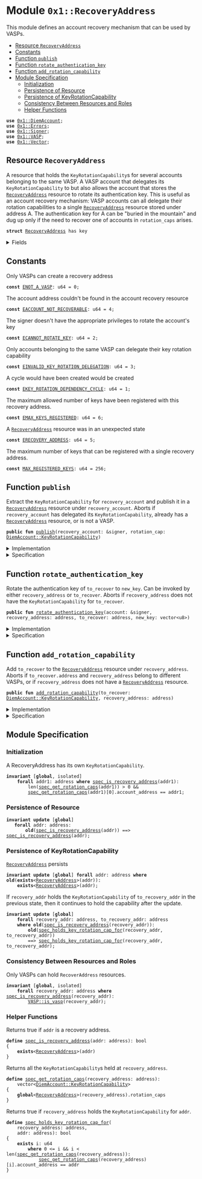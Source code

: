 
<a name="0x1_RecoveryAddress"></a>

# Module `0x1::RecoveryAddress`

This module defines an account recovery mechanism that can be used by VASPs.


-  [Resource `RecoveryAddress`](#0x1_RecoveryAddress_RecoveryAddress)
-  [Constants](#@Constants_0)
-  [Function `publish`](#0x1_RecoveryAddress_publish)
-  [Function `rotate_authentication_key`](#0x1_RecoveryAddress_rotate_authentication_key)
-  [Function `add_rotation_capability`](#0x1_RecoveryAddress_add_rotation_capability)
-  [Module Specification](#@Module_Specification_1)
    -  [Initialization](#@Initialization_2)
    -  [Persistence of Resource](#@Persistence_of_Resource_3)
    -  [Persistence of KeyRotationCapability](#@Persistence_of_KeyRotationCapability_4)
    -  [Consistency Between Resources and Roles](#@Consistency_Between_Resources_and_Roles_5)
    -  [Helper Functions](#@Helper_Functions_6)


<pre><code><b>use</b> <a href="DiemAccount.md#0x1_DiemAccount">0x1::DiemAccount</a>;
<b>use</b> <a href="../../../../../../move-stdlib/docs/Errors.md#0x1_Errors">0x1::Errors</a>;
<b>use</b> <a href="../../../../../../move-stdlib/docs/Signer.md#0x1_Signer">0x1::Signer</a>;
<b>use</b> <a href="VASP.md#0x1_VASP">0x1::VASP</a>;
<b>use</b> <a href="../../../../../../move-stdlib/docs/Vector.md#0x1_Vector">0x1::Vector</a>;
</code></pre>



<a name="0x1_RecoveryAddress_RecoveryAddress"></a>

## Resource `RecoveryAddress`

A resource that holds the <code>KeyRotationCapability</code>s for several accounts belonging to the
same VASP. A VASP account that delegates its <code>KeyRotationCapability</code> to
but also allows the account that stores the <code><a href="RecoveryAddress.md#0x1_RecoveryAddress">RecoveryAddress</a></code> resource to rotate its
authentication key.
This is useful as an account recovery mechanism: VASP accounts can all delegate their
rotation capabilities to a single <code><a href="RecoveryAddress.md#0x1_RecoveryAddress">RecoveryAddress</a></code> resource stored under address A.
The authentication key for A can be "buried in the mountain" and dug up only if the need to
recover one of accounts in <code>rotation_caps</code> arises.


<pre><code><b>struct</b> <a href="RecoveryAddress.md#0x1_RecoveryAddress">RecoveryAddress</a> has key
</code></pre>



<details>
<summary>Fields</summary>


<dl>
<dt>
<code>rotation_caps: vector&lt;<a href="DiemAccount.md#0x1_DiemAccount_KeyRotationCapability">DiemAccount::KeyRotationCapability</a>&gt;</code>
</dt>
<dd>

</dd>
</dl>


</details>

<a name="@Constants_0"></a>

## Constants


<a name="0x1_RecoveryAddress_ENOT_A_VASP"></a>

Only VASPs can create a recovery address


<pre><code><b>const</b> <a href="RecoveryAddress.md#0x1_RecoveryAddress_ENOT_A_VASP">ENOT_A_VASP</a>: u64 = 0;
</code></pre>



<a name="0x1_RecoveryAddress_EACCOUNT_NOT_RECOVERABLE"></a>

The account address couldn't be found in the account recovery resource


<pre><code><b>const</b> <a href="RecoveryAddress.md#0x1_RecoveryAddress_EACCOUNT_NOT_RECOVERABLE">EACCOUNT_NOT_RECOVERABLE</a>: u64 = 4;
</code></pre>



<a name="0x1_RecoveryAddress_ECANNOT_ROTATE_KEY"></a>

The signer doesn't have the appropriate privileges to rotate the account's key


<pre><code><b>const</b> <a href="RecoveryAddress.md#0x1_RecoveryAddress_ECANNOT_ROTATE_KEY">ECANNOT_ROTATE_KEY</a>: u64 = 2;
</code></pre>



<a name="0x1_RecoveryAddress_EINVALID_KEY_ROTATION_DELEGATION"></a>

Only accounts belonging to the same VASP can delegate their key rotation capability


<pre><code><b>const</b> <a href="RecoveryAddress.md#0x1_RecoveryAddress_EINVALID_KEY_ROTATION_DELEGATION">EINVALID_KEY_ROTATION_DELEGATION</a>: u64 = 3;
</code></pre>



<a name="0x1_RecoveryAddress_EKEY_ROTATION_DEPENDENCY_CYCLE"></a>

A cycle would have been created would be created


<pre><code><b>const</b> <a href="RecoveryAddress.md#0x1_RecoveryAddress_EKEY_ROTATION_DEPENDENCY_CYCLE">EKEY_ROTATION_DEPENDENCY_CYCLE</a>: u64 = 1;
</code></pre>



<a name="0x1_RecoveryAddress_EMAX_KEYS_REGISTERED"></a>

The maximum allowed number of keys have been registered with this recovery address.


<pre><code><b>const</b> <a href="RecoveryAddress.md#0x1_RecoveryAddress_EMAX_KEYS_REGISTERED">EMAX_KEYS_REGISTERED</a>: u64 = 6;
</code></pre>



<a name="0x1_RecoveryAddress_ERECOVERY_ADDRESS"></a>

A <code><a href="RecoveryAddress.md#0x1_RecoveryAddress">RecoveryAddress</a></code> resource was in an unexpected state


<pre><code><b>const</b> <a href="RecoveryAddress.md#0x1_RecoveryAddress_ERECOVERY_ADDRESS">ERECOVERY_ADDRESS</a>: u64 = 5;
</code></pre>



<a name="0x1_RecoveryAddress_MAX_REGISTERED_KEYS"></a>

The maximum number of keys that can be registered with a single recovery address.


<pre><code><b>const</b> <a href="RecoveryAddress.md#0x1_RecoveryAddress_MAX_REGISTERED_KEYS">MAX_REGISTERED_KEYS</a>: u64 = 256;
</code></pre>



<a name="0x1_RecoveryAddress_publish"></a>

## Function `publish`

Extract the <code>KeyRotationCapability</code> for <code>recovery_account</code> and publish it in a
<code><a href="RecoveryAddress.md#0x1_RecoveryAddress">RecoveryAddress</a></code> resource under  <code>recovery_account</code>.
Aborts if <code>recovery_account</code> has delegated its <code>KeyRotationCapability</code>, already has a
<code><a href="RecoveryAddress.md#0x1_RecoveryAddress">RecoveryAddress</a></code> resource, or is not a VASP.


<pre><code><b>public</b> <b>fun</b> <a href="RecoveryAddress.md#0x1_RecoveryAddress_publish">publish</a>(recovery_account: &signer, rotation_cap: <a href="DiemAccount.md#0x1_DiemAccount_KeyRotationCapability">DiemAccount::KeyRotationCapability</a>)
</code></pre>



<details>
<summary>Implementation</summary>


<pre><code><b>public</b> <b>fun</b> <a href="RecoveryAddress.md#0x1_RecoveryAddress_publish">publish</a>(recovery_account: &signer, rotation_cap: KeyRotationCapability) {
    <b>let</b> addr = <a href="../../../../../../move-stdlib/docs/Signer.md#0x1_Signer_address_of">Signer::address_of</a>(recovery_account);
    // Only VASPs can create a recovery address
    <b>assert</b>(<a href="VASP.md#0x1_VASP_is_vasp">VASP::is_vasp</a>(addr), <a href="../../../../../../move-stdlib/docs/Errors.md#0x1_Errors_invalid_argument">Errors::invalid_argument</a>(<a href="RecoveryAddress.md#0x1_RecoveryAddress_ENOT_A_VASP">ENOT_A_VASP</a>));
    // put the rotation capability for the recovery account itself in `rotation_caps`. This
    // <b>ensures</b> two things:
    // (1) It's not possible <b>to</b> get into a "recovery cycle" <b>where</b> A is the recovery account for
    //     B and B is the recovery account for A
    // (2) rotation_caps is always nonempty
    <b>assert</b>(
        *<a href="DiemAccount.md#0x1_DiemAccount_key_rotation_capability_address">DiemAccount::key_rotation_capability_address</a>(&rotation_cap) == addr,
         <a href="../../../../../../move-stdlib/docs/Errors.md#0x1_Errors_invalid_argument">Errors::invalid_argument</a>(<a href="RecoveryAddress.md#0x1_RecoveryAddress_EKEY_ROTATION_DEPENDENCY_CYCLE">EKEY_ROTATION_DEPENDENCY_CYCLE</a>)
    );
    <b>assert</b>(!<b>exists</b>&lt;<a href="RecoveryAddress.md#0x1_RecoveryAddress">RecoveryAddress</a>&gt;(addr), <a href="../../../../../../move-stdlib/docs/Errors.md#0x1_Errors_already_published">Errors::already_published</a>(<a href="RecoveryAddress.md#0x1_RecoveryAddress_ERECOVERY_ADDRESS">ERECOVERY_ADDRESS</a>));
    move_to(
        recovery_account,
        <a href="RecoveryAddress.md#0x1_RecoveryAddress">RecoveryAddress</a> { rotation_caps: <a href="../../../../../../move-stdlib/docs/Vector.md#0x1_Vector_singleton">Vector::singleton</a>(rotation_cap) }
    )
}
</code></pre>



</details>

<details>
<summary>Specification</summary>



<pre><code><b>include</b> <a href="RecoveryAddress.md#0x1_RecoveryAddress_PublishAbortsIf">PublishAbortsIf</a>;
<b>include</b> <a href="RecoveryAddress.md#0x1_RecoveryAddress_PublishEnsures">PublishEnsures</a>;
</code></pre>




<a name="0x1_RecoveryAddress_PublishAbortsIf"></a>


<pre><code><b>schema</b> <a href="RecoveryAddress.md#0x1_RecoveryAddress_PublishAbortsIf">PublishAbortsIf</a> {
    recovery_account: signer;
    rotation_cap: KeyRotationCapability;
    <a name="0x1_RecoveryAddress_addr$6"></a>
    <b>let</b> addr = <a href="../../../../../../move-stdlib/docs/Signer.md#0x1_Signer_spec_address_of">Signer::spec_address_of</a>(recovery_account);
    <b>aborts_if</b> !<a href="VASP.md#0x1_VASP_is_vasp">VASP::is_vasp</a>(addr) <b>with</b> <a href="../../../../../../move-stdlib/docs/Errors.md#0x1_Errors_INVALID_ARGUMENT">Errors::INVALID_ARGUMENT</a>;
    <b>aborts_if</b> <a href="RecoveryAddress.md#0x1_RecoveryAddress_spec_is_recovery_address">spec_is_recovery_address</a>(addr) <b>with</b> <a href="../../../../../../move-stdlib/docs/Errors.md#0x1_Errors_ALREADY_PUBLISHED">Errors::ALREADY_PUBLISHED</a>;
    <b>aborts_if</b> <a href="DiemAccount.md#0x1_DiemAccount_key_rotation_capability_address">DiemAccount::key_rotation_capability_address</a>(rotation_cap) != addr
        <b>with</b> <a href="../../../../../../move-stdlib/docs/Errors.md#0x1_Errors_INVALID_ARGUMENT">Errors::INVALID_ARGUMENT</a>;
}
</code></pre>




<a name="0x1_RecoveryAddress_PublishEnsures"></a>


<pre><code><b>schema</b> <a href="RecoveryAddress.md#0x1_RecoveryAddress_PublishEnsures">PublishEnsures</a> {
    recovery_account: signer;
    rotation_cap: KeyRotationCapability;
    <a name="0x1_RecoveryAddress_addr$7"></a>
    <b>let</b> addr = <a href="../../../../../../move-stdlib/docs/Signer.md#0x1_Signer_spec_address_of">Signer::spec_address_of</a>(recovery_account);
    <b>ensures</b> <a href="RecoveryAddress.md#0x1_RecoveryAddress_spec_is_recovery_address">spec_is_recovery_address</a>(addr);
    <b>ensures</b> len(<a href="RecoveryAddress.md#0x1_RecoveryAddress_spec_get_rotation_caps">spec_get_rotation_caps</a>(addr)) == 1;
    <b>ensures</b> <a href="RecoveryAddress.md#0x1_RecoveryAddress_spec_get_rotation_caps">spec_get_rotation_caps</a>(addr)[0] == rotation_cap;
}
</code></pre>



</details>

<a name="0x1_RecoveryAddress_rotate_authentication_key"></a>

## Function `rotate_authentication_key`

Rotate the authentication key of <code>to_recover</code> to <code>new_key</code>. Can be invoked by either
<code>recovery_address</code> or <code>to_recover</code>.
Aborts if <code>recovery_address</code> does not have the <code>KeyRotationCapability</code> for <code>to_recover</code>.


<pre><code><b>public</b> <b>fun</b> <a href="RecoveryAddress.md#0x1_RecoveryAddress_rotate_authentication_key">rotate_authentication_key</a>(account: &signer, recovery_address: address, to_recover: address, new_key: vector&lt;u8&gt;)
</code></pre>



<details>
<summary>Implementation</summary>


<pre><code><b>public</b> <b>fun</b> <a href="RecoveryAddress.md#0x1_RecoveryAddress_rotate_authentication_key">rotate_authentication_key</a>(
    account: &signer,
    recovery_address: address,
    to_recover: address,
    new_key: vector&lt;u8&gt;
) <b>acquires</b> <a href="RecoveryAddress.md#0x1_RecoveryAddress">RecoveryAddress</a> {
    // Check that `recovery_address` has a `<a href="RecoveryAddress.md#0x1_RecoveryAddress">RecoveryAddress</a>` <b>resource</b>
    <b>assert</b>(<b>exists</b>&lt;<a href="RecoveryAddress.md#0x1_RecoveryAddress">RecoveryAddress</a>&gt;(recovery_address), <a href="../../../../../../move-stdlib/docs/Errors.md#0x1_Errors_not_published">Errors::not_published</a>(<a href="RecoveryAddress.md#0x1_RecoveryAddress_ERECOVERY_ADDRESS">ERECOVERY_ADDRESS</a>));
    <b>let</b> sender = <a href="../../../../../../move-stdlib/docs/Signer.md#0x1_Signer_address_of">Signer::address_of</a>(account);
    <b>assert</b>(
        // The original owner of a key rotation capability can rotate its own key
        sender == to_recover ||
        // The owner of the `<a href="RecoveryAddress.md#0x1_RecoveryAddress">RecoveryAddress</a>` <b>resource</b> can rotate any key
        sender == recovery_address,
        <a href="../../../../../../move-stdlib/docs/Errors.md#0x1_Errors_invalid_argument">Errors::invalid_argument</a>(<a href="RecoveryAddress.md#0x1_RecoveryAddress_ECANNOT_ROTATE_KEY">ECANNOT_ROTATE_KEY</a>)
    );

    <b>let</b> caps = &borrow_global&lt;<a href="RecoveryAddress.md#0x1_RecoveryAddress">RecoveryAddress</a>&gt;(recovery_address).rotation_caps;
    <b>let</b> i = 0;
    <b>let</b> len = <a href="../../../../../../move-stdlib/docs/Vector.md#0x1_Vector_length">Vector::length</a>(caps);
    <b>while</b> ({
        <b>spec</b> {
            <b>assert</b> i &lt;= len;
            <b>assert</b> <b>forall</b> j in 0..i: caps[j].account_address != to_recover;
        };
        (i &lt; len)
    })
    {
        <b>let</b> cap = <a href="../../../../../../move-stdlib/docs/Vector.md#0x1_Vector_borrow">Vector::borrow</a>(caps, i);
        <b>if</b> (<a href="DiemAccount.md#0x1_DiemAccount_key_rotation_capability_address">DiemAccount::key_rotation_capability_address</a>(cap) == &to_recover) {
            <a href="DiemAccount.md#0x1_DiemAccount_rotate_authentication_key">DiemAccount::rotate_authentication_key</a>(cap, new_key);
            <b>return</b>
        };
        i = i + 1
    };
    <b>spec</b> {
        <b>assert</b> i == len;
        <b>assert</b> <b>forall</b> j in 0..len: caps[j].account_address != to_recover;
    };
    // Couldn't find `to_recover` in the account recovery <b>resource</b>; <b>abort</b>
    <b>abort</b> <a href="../../../../../../move-stdlib/docs/Errors.md#0x1_Errors_invalid_argument">Errors::invalid_argument</a>(<a href="RecoveryAddress.md#0x1_RecoveryAddress_EACCOUNT_NOT_RECOVERABLE">EACCOUNT_NOT_RECOVERABLE</a>)
}
</code></pre>



</details>

<details>
<summary>Specification</summary>



<pre><code><b>include</b> <a href="RecoveryAddress.md#0x1_RecoveryAddress_RotateAuthenticationKeyAbortsIf">RotateAuthenticationKeyAbortsIf</a>;
<b>include</b> <a href="RecoveryAddress.md#0x1_RecoveryAddress_RotateAuthenticationKeyEnsures">RotateAuthenticationKeyEnsures</a>;
</code></pre>




<a name="0x1_RecoveryAddress_RotateAuthenticationKeyAbortsIf"></a>


<pre><code><b>schema</b> <a href="RecoveryAddress.md#0x1_RecoveryAddress_RotateAuthenticationKeyAbortsIf">RotateAuthenticationKeyAbortsIf</a> {
    account: signer;
    recovery_address: address;
    to_recover: address;
    new_key: vector&lt;u8&gt;;
    <b>aborts_if</b> !<a href="RecoveryAddress.md#0x1_RecoveryAddress_spec_is_recovery_address">spec_is_recovery_address</a>(recovery_address) <b>with</b> <a href="../../../../../../move-stdlib/docs/Errors.md#0x1_Errors_NOT_PUBLISHED">Errors::NOT_PUBLISHED</a>;
    <b>aborts_if</b> !<a href="DiemAccount.md#0x1_DiemAccount_exists_at">DiemAccount::exists_at</a>(to_recover) <b>with</b> <a href="../../../../../../move-stdlib/docs/Errors.md#0x1_Errors_NOT_PUBLISHED">Errors::NOT_PUBLISHED</a>;
    <b>aborts_if</b> len(new_key) != 32 <b>with</b> <a href="../../../../../../move-stdlib/docs/Errors.md#0x1_Errors_INVALID_ARGUMENT">Errors::INVALID_ARGUMENT</a>;
    <b>aborts_if</b> !<a href="RecoveryAddress.md#0x1_RecoveryAddress_spec_holds_key_rotation_cap_for">spec_holds_key_rotation_cap_for</a>(recovery_address, to_recover) <b>with</b> <a href="../../../../../../move-stdlib/docs/Errors.md#0x1_Errors_INVALID_ARGUMENT">Errors::INVALID_ARGUMENT</a>;
    <b>aborts_if</b> !(<a href="../../../../../../move-stdlib/docs/Signer.md#0x1_Signer_spec_address_of">Signer::spec_address_of</a>(account) == recovery_address
                || <a href="../../../../../../move-stdlib/docs/Signer.md#0x1_Signer_spec_address_of">Signer::spec_address_of</a>(account) == to_recover) <b>with</b> <a href="../../../../../../move-stdlib/docs/Errors.md#0x1_Errors_INVALID_ARGUMENT">Errors::INVALID_ARGUMENT</a>;
}
</code></pre>




<a name="0x1_RecoveryAddress_RotateAuthenticationKeyEnsures"></a>


<pre><code><b>schema</b> <a href="RecoveryAddress.md#0x1_RecoveryAddress_RotateAuthenticationKeyEnsures">RotateAuthenticationKeyEnsures</a> {
    to_recover: address;
    new_key: vector&lt;u8&gt;;
    <b>ensures</b> <a href="DiemAccount.md#0x1_DiemAccount_authentication_key">DiemAccount::authentication_key</a>(to_recover) == new_key;
}
</code></pre>



</details>

<a name="0x1_RecoveryAddress_add_rotation_capability"></a>

## Function `add_rotation_capability`

Add <code>to_recover</code> to the <code><a href="RecoveryAddress.md#0x1_RecoveryAddress">RecoveryAddress</a></code> resource under <code>recovery_address</code>.
Aborts if <code>to_recover.address</code> and <code>recovery_address</code> belong to different VASPs, or if
<code>recovery_address</code> does not have a <code><a href="RecoveryAddress.md#0x1_RecoveryAddress">RecoveryAddress</a></code> resource.


<pre><code><b>public</b> <b>fun</b> <a href="RecoveryAddress.md#0x1_RecoveryAddress_add_rotation_capability">add_rotation_capability</a>(to_recover: <a href="DiemAccount.md#0x1_DiemAccount_KeyRotationCapability">DiemAccount::KeyRotationCapability</a>, recovery_address: address)
</code></pre>



<details>
<summary>Implementation</summary>


<pre><code><b>public</b> <b>fun</b> <a href="RecoveryAddress.md#0x1_RecoveryAddress_add_rotation_capability">add_rotation_capability</a>(to_recover: KeyRotationCapability, recovery_address: address)
<b>acquires</b> <a href="RecoveryAddress.md#0x1_RecoveryAddress">RecoveryAddress</a> {
    // Check that `recovery_address` has a `<a href="RecoveryAddress.md#0x1_RecoveryAddress">RecoveryAddress</a>` <b>resource</b>
    <b>assert</b>(<b>exists</b>&lt;<a href="RecoveryAddress.md#0x1_RecoveryAddress">RecoveryAddress</a>&gt;(recovery_address), <a href="../../../../../../move-stdlib/docs/Errors.md#0x1_Errors_not_published">Errors::not_published</a>(<a href="RecoveryAddress.md#0x1_RecoveryAddress_ERECOVERY_ADDRESS">ERECOVERY_ADDRESS</a>));
    // Only accept the rotation capability <b>if</b> both accounts belong <b>to</b> the same <a href="VASP.md#0x1_VASP">VASP</a>
    <b>let</b> to_recover_address = *<a href="DiemAccount.md#0x1_DiemAccount_key_rotation_capability_address">DiemAccount::key_rotation_capability_address</a>(&to_recover);
    <b>assert</b>(
        <a href="VASP.md#0x1_VASP_is_same_vasp">VASP::is_same_vasp</a>(recovery_address, to_recover_address),
        <a href="../../../../../../move-stdlib/docs/Errors.md#0x1_Errors_invalid_argument">Errors::invalid_argument</a>(<a href="RecoveryAddress.md#0x1_RecoveryAddress_EINVALID_KEY_ROTATION_DELEGATION">EINVALID_KEY_ROTATION_DELEGATION</a>)
    );

    <b>let</b> recovery_caps = &<b>mut</b> borrow_global_mut&lt;<a href="RecoveryAddress.md#0x1_RecoveryAddress">RecoveryAddress</a>&gt;(recovery_address).rotation_caps;
    <b>assert</b>(
        <a href="../../../../../../move-stdlib/docs/Vector.md#0x1_Vector_length">Vector::length</a>(recovery_caps) &lt; <a href="RecoveryAddress.md#0x1_RecoveryAddress_MAX_REGISTERED_KEYS">MAX_REGISTERED_KEYS</a>,
        <a href="../../../../../../move-stdlib/docs/Errors.md#0x1_Errors_limit_exceeded">Errors::limit_exceeded</a>(<a href="RecoveryAddress.md#0x1_RecoveryAddress_EMAX_KEYS_REGISTERED">EMAX_KEYS_REGISTERED</a>)
    );

    <a href="../../../../../../move-stdlib/docs/Vector.md#0x1_Vector_push_back">Vector::push_back</a>(recovery_caps, to_recover);
}
</code></pre>



</details>

<details>
<summary>Specification</summary>



<pre><code><b>include</b> <a href="RecoveryAddress.md#0x1_RecoveryAddress_AddRotationCapabilityAbortsIf">AddRotationCapabilityAbortsIf</a>;
<b>include</b> <a href="RecoveryAddress.md#0x1_RecoveryAddress_AddRotationCapabilityEnsures">AddRotationCapabilityEnsures</a>;
</code></pre>




<a name="0x1_RecoveryAddress_AddRotationCapabilityAbortsIf"></a>


<pre><code><b>schema</b> <a href="RecoveryAddress.md#0x1_RecoveryAddress_AddRotationCapabilityAbortsIf">AddRotationCapabilityAbortsIf</a> {
    to_recover: KeyRotationCapability;
    recovery_address: address;
    <b>aborts_if</b> !<a href="RecoveryAddress.md#0x1_RecoveryAddress_spec_is_recovery_address">spec_is_recovery_address</a>(recovery_address) <b>with</b> <a href="../../../../../../move-stdlib/docs/Errors.md#0x1_Errors_NOT_PUBLISHED">Errors::NOT_PUBLISHED</a>;
    <b>aborts_if</b> len(<b>global</b>&lt;<a href="RecoveryAddress.md#0x1_RecoveryAddress">RecoveryAddress</a>&gt;(recovery_address).rotation_caps) &gt;= <a href="RecoveryAddress.md#0x1_RecoveryAddress_MAX_REGISTERED_KEYS">MAX_REGISTERED_KEYS</a> <b>with</b> <a href="../../../../../../move-stdlib/docs/Errors.md#0x1_Errors_LIMIT_EXCEEDED">Errors::LIMIT_EXCEEDED</a>;
    <a name="0x1_RecoveryAddress_to_recover_address$8"></a>
    <b>let</b> to_recover_address = <a href="DiemAccount.md#0x1_DiemAccount_key_rotation_capability_address">DiemAccount::key_rotation_capability_address</a>(to_recover);
    <b>aborts_if</b> !<a href="VASP.md#0x1_VASP_spec_is_same_vasp">VASP::spec_is_same_vasp</a>(recovery_address, to_recover_address) <b>with</b> <a href="../../../../../../move-stdlib/docs/Errors.md#0x1_Errors_INVALID_ARGUMENT">Errors::INVALID_ARGUMENT</a>;
}
</code></pre>




<a name="0x1_RecoveryAddress_AddRotationCapabilityEnsures"></a>


<pre><code><b>schema</b> <a href="RecoveryAddress.md#0x1_RecoveryAddress_AddRotationCapabilityEnsures">AddRotationCapabilityEnsures</a> {
    to_recover: KeyRotationCapability;
    recovery_address: address;
    <a name="0x1_RecoveryAddress_num_rotation_caps$9"></a>
    <b>let</b> num_rotation_caps = len(<a href="RecoveryAddress.md#0x1_RecoveryAddress_spec_get_rotation_caps">spec_get_rotation_caps</a>(recovery_address));
    <b>ensures</b> <a href="RecoveryAddress.md#0x1_RecoveryAddress_spec_get_rotation_caps">spec_get_rotation_caps</a>(recovery_address)[num_rotation_caps - 1] == to_recover;
}
</code></pre>



</details>

<a name="@Module_Specification_1"></a>

## Module Specification



<a name="@Initialization_2"></a>

### Initialization


A RecoveryAddress has its own <code>KeyRotationCapability</code>.


<pre><code><b>invariant</b> [<b>global</b>, isolated]
    <b>forall</b> addr1: address <b>where</b> <a href="RecoveryAddress.md#0x1_RecoveryAddress_spec_is_recovery_address">spec_is_recovery_address</a>(addr1):
        len(<a href="RecoveryAddress.md#0x1_RecoveryAddress_spec_get_rotation_caps">spec_get_rotation_caps</a>(addr1)) &gt; 0 &&
        <a href="RecoveryAddress.md#0x1_RecoveryAddress_spec_get_rotation_caps">spec_get_rotation_caps</a>(addr1)[0].account_address == addr1;
</code></pre>



<a name="@Persistence_of_Resource_3"></a>

### Persistence of Resource



<pre><code><b>invariant</b> <b>update</b> [<b>global</b>]
   <b>forall</b> addr: address:
       <b>old</b>(<a href="RecoveryAddress.md#0x1_RecoveryAddress_spec_is_recovery_address">spec_is_recovery_address</a>(addr)) ==&gt; <a href="RecoveryAddress.md#0x1_RecoveryAddress_spec_is_recovery_address">spec_is_recovery_address</a>(addr);
</code></pre>



<a name="@Persistence_of_KeyRotationCapability_4"></a>

### Persistence of KeyRotationCapability


<code><a href="RecoveryAddress.md#0x1_RecoveryAddress">RecoveryAddress</a></code> persists


<pre><code><b>invariant</b> <b>update</b> [<b>global</b>] <b>forall</b> addr: address <b>where</b> <b>old</b>(<b>exists</b>&lt;<a href="RecoveryAddress.md#0x1_RecoveryAddress">RecoveryAddress</a>&gt;(addr)):
    <b>exists</b>&lt;<a href="RecoveryAddress.md#0x1_RecoveryAddress">RecoveryAddress</a>&gt;(addr);
</code></pre>


If <code>recovery_addr</code> holds the <code>KeyRotationCapability</code> of <code>to_recovery_addr</code>
in the previous state, then it continues to hold the capability after the update.


<pre><code><b>invariant</b> <b>update</b> [<b>global</b>]
    <b>forall</b> recovery_addr: address, to_recovery_addr: address
    <b>where</b> <b>old</b>(<a href="RecoveryAddress.md#0x1_RecoveryAddress_spec_is_recovery_address">spec_is_recovery_address</a>(recovery_addr)):
        <b>old</b>(<a href="RecoveryAddress.md#0x1_RecoveryAddress_spec_holds_key_rotation_cap_for">spec_holds_key_rotation_cap_for</a>(recovery_addr, to_recovery_addr))
        ==&gt; <a href="RecoveryAddress.md#0x1_RecoveryAddress_spec_holds_key_rotation_cap_for">spec_holds_key_rotation_cap_for</a>(recovery_addr, to_recovery_addr);
</code></pre>



<a name="@Consistency_Between_Resources_and_Roles_5"></a>

### Consistency Between Resources and Roles


Only VASPs can hold <code>RecoverAddress</code> resources.


<pre><code><b>invariant</b> [<b>global</b>, isolated]
    <b>forall</b> recovery_addr: address <b>where</b> <a href="RecoveryAddress.md#0x1_RecoveryAddress_spec_is_recovery_address">spec_is_recovery_address</a>(recovery_addr):
        <a href="VASP.md#0x1_VASP_is_vasp">VASP::is_vasp</a>(recovery_addr);
</code></pre>



<a name="@Helper_Functions_6"></a>

### Helper Functions


Returns true if <code>addr</code> is a recovery address.


<a name="0x1_RecoveryAddress_spec_is_recovery_address"></a>


<pre><code><b>define</b> <a href="RecoveryAddress.md#0x1_RecoveryAddress_spec_is_recovery_address">spec_is_recovery_address</a>(addr: address): bool
{
    <b>exists</b>&lt;<a href="RecoveryAddress.md#0x1_RecoveryAddress">RecoveryAddress</a>&gt;(addr)
}
</code></pre>


Returns all the <code>KeyRotationCapability</code>s held at <code>recovery_address</code>.


<a name="0x1_RecoveryAddress_spec_get_rotation_caps"></a>


<pre><code><b>define</b> <a href="RecoveryAddress.md#0x1_RecoveryAddress_spec_get_rotation_caps">spec_get_rotation_caps</a>(recovery_address: address):
    vector&lt;<a href="DiemAccount.md#0x1_DiemAccount_KeyRotationCapability">DiemAccount::KeyRotationCapability</a>&gt;
{
    <b>global</b>&lt;<a href="RecoveryAddress.md#0x1_RecoveryAddress">RecoveryAddress</a>&gt;(recovery_address).rotation_caps
}
</code></pre>


Returns true if <code>recovery_address</code> holds the
<code>KeyRotationCapability</code> for <code>addr</code>.


<a name="0x1_RecoveryAddress_spec_holds_key_rotation_cap_for"></a>


<pre><code><b>define</b> <a href="RecoveryAddress.md#0x1_RecoveryAddress_spec_holds_key_rotation_cap_for">spec_holds_key_rotation_cap_for</a>(
    recovery_address: address,
    addr: address): bool
{
    <b>exists</b> i: u64
        <b>where</b> 0 &lt;= i && i &lt; len(<a href="RecoveryAddress.md#0x1_RecoveryAddress_spec_get_rotation_caps">spec_get_rotation_caps</a>(recovery_address)):
            <a href="RecoveryAddress.md#0x1_RecoveryAddress_spec_get_rotation_caps">spec_get_rotation_caps</a>(recovery_address)[i].account_address == addr
}
</code></pre>


[//]: # ("File containing references which can be used from documentation")
[ACCESS_CONTROL]: https://github.com/diem/dip/blob/main/dips/dip-2.md
[ROLE]: https://github.com/diem/dip/blob/main/dips/dip-2.md#roles
[PERMISSION]: https://github.com/diem/dip/blob/main/dips/dip-2.md#permissions
